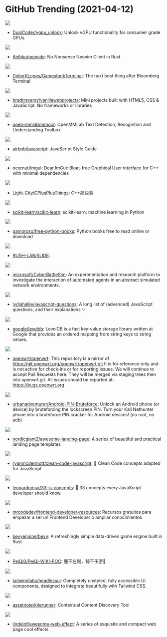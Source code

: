 # GitHub Trending (2021-04-12)

![](https://img.shields.io/badge/C-New%20471-green?style=flat-square&logo=appveyor)
- [DualCoder/vgpu_unlock](https://github.com/DualCoder/vgpu_unlock): Unlock vGPU functionality for consumer grade GPUs.

![](https://img.shields.io/badge/Rust-New%20156-green?style=flat-square&logo=appveyor)
- [Kethku/neovide](https://github.com/Kethku/neovide): No Nonsense Neovim Client in Rust

![](https://img.shields.io/badge/Python-New%2031-green?style=flat-square&logo=appveyor)
- [DidierRLopes/GamestonkTerminal](https://github.com/DidierRLopes/GamestonkTerminal): The next best thing after Bloomberg Terminal

![](https://img.shields.io/badge/JavaScript-New%20124-green?style=flat-square&logo=appveyor)
- [bradtraversy/vanillawebprojects](https://github.com/bradtraversy/vanillawebprojects): Mini projects built with HTML5, CSS & JavaScript. No frameworks or libraries

![](https://img.shields.io/badge/Python-New%20129-green?style=flat-square&logo=appveyor)
- [open-mmlab/mmocr](https://github.com/open-mmlab/mmocr): OpenMMLab Text Detection, Recognition and Understanding Toolbox

![](https://img.shields.io/badge/JavaScript-New%20110-green?style=flat-square&logo=appveyor)
- [airbnb/javascript](https://github.com/airbnb/javascript): JavaScript Style Guide

![](https://img.shields.io/badge/C%2B%2B-New%20106-green?style=flat-square&logo=appveyor)
- [ocornut/imgui](https://github.com/ocornut/imgui): Dear ImGui: Bloat-free Graphical User interface for C++ with minimal dependencies

![](https://img.shields.io/badge/C%2B%2B-New%2051-green?style=flat-square&logo=appveyor)
- [Light-City/CPlusPlusThings](https://github.com/Light-City/CPlusPlusThings): C++那些事

![](https://img.shields.io/badge/Python-New%2016-green?style=flat-square&logo=appveyor)
- [scikit-learn/scikit-learn](https://github.com/scikit-learn/scikit-learn): scikit-learn: machine learning in Python

![](https://img.shields.io/badge/none-New%20135-green?style=flat-square&logo=appveyor)
- [pamoroso/free-python-books](https://github.com/pamoroso/free-python-books): Python books free to read online or download

![](https://img.shields.io/badge/none-New%20156-green?style=flat-square&logo=appveyor)
- [RUSH-LAB/SLIDE](https://github.com/RUSH-LAB/SLIDE): 

![](https://img.shields.io/badge/Jupyter%20Notebook-New%20213-green?style=flat-square&logo=appveyor)
- [microsoft/CyberBattleSim](https://github.com/microsoft/CyberBattleSim): An experimentation and research platform to investigate the interaction of automated agents in an abstract simulated network environments.

![](https://img.shields.io/badge/none-New%20482-green?style=flat-square&logo=appveyor)
- [lydiahallie/javascript-questions](https://github.com/lydiahallie/javascript-questions): A long list of (advanced) JavaScript questions, and their explanations ✨

![](https://img.shields.io/badge/C%2B%2B-New%2093-green?style=flat-square&logo=appveyor)
- [google/leveldb](https://github.com/google/leveldb): LevelDB is a fast key-value storage library written at Google that provides an ordered mapping from string keys to string values.

![](https://img.shields.io/badge/C-New%2058-green?style=flat-square&logo=appveyor)
- [openwrt/openwrt](https://github.com/openwrt/openwrt): This repository is a mirror of https://git.openwrt.org/openwrt/openwrt.git It is for reference only and is not active for check-ins or for reporting issues. We will continue to accept Pull Requests here. They will be merged via staging trees then into openwrt.git. All issues should be reported at: https://bugs.openwrt.org

![](https://img.shields.io/badge/Shell-New%20223-green?style=flat-square&logo=appveyor)
- [urbanadventurer/Android-PIN-Bruteforce](https://github.com/urbanadventurer/Android-PIN-Bruteforce): Unlock an Android phone (or device) by bruteforcing the lockscreen PIN. Turn your Kali Nethunter phone into a bruteforce PIN cracker for Android devices! (no root, no adb)

![](https://img.shields.io/badge/none-New%20192-green?style=flat-square&logo=appveyor)
- [nordicgiant2/awesome-landing-page](https://github.com/nordicgiant2/awesome-landing-page): A series of beautiful and practical landing page templates

![](https://img.shields.io/badge/JavaScript-New%20219-green?style=flat-square&logo=appveyor)
- [ryanmcdermott/clean-code-javascript](https://github.com/ryanmcdermott/clean-code-javascript): 🛁 Clean Code concepts adapted for JavaScript

![](https://img.shields.io/badge/JavaScript-New%20165-green?style=flat-square&logo=appveyor)
- [leonardomso/33-js-concepts](https://github.com/leonardomso/33-js-concepts): 📜 33 concepts every JavaScript developer should know.

![](https://img.shields.io/badge/none-New%2079-green?style=flat-square&logo=appveyor)
- [mrcodedev/frontend-developer-resources](https://github.com/mrcodedev/frontend-developer-resources): Recursos gratuitos para empezar a ser un Frontend Developer o ampliar conocimientos

![](https://img.shields.io/badge/Rust-New%20173-green?style=flat-square&logo=appveyor)
- [bevyengine/bevy](https://github.com/bevyengine/bevy): A refreshingly simple data-driven game engine built in Rust

![](https://img.shields.io/badge/HTML-New%2058-green?style=flat-square&logo=appveyor)
- [PeiQi0/PeiQi-WIKI-POC](https://github.com/PeiQi0/PeiQi-WIKI-POC): 鹿不在侧，鲸不予游🐋

![](https://img.shields.io/badge/TypeScript-New%20183-green?style=flat-square&logo=appveyor)
- [tailwindlabs/headlessui](https://github.com/tailwindlabs/headlessui): Completely unstyled, fully accessible UI components, designed to integrate beautifully with Tailwind CSS.

![](https://img.shields.io/badge/Go-New%2069-green?style=flat-square&logo=appveyor)
- [assetnote/kiterunner](https://github.com/assetnote/kiterunner): Contextual Content Discovery Tool

![](https://img.shields.io/badge/none-New%20107-green?style=flat-square&logo=appveyor)
- [lindelof/awesome-web-effect](https://github.com/lindelof/awesome-web-effect): A series of exquisite and compact web page cool effects

